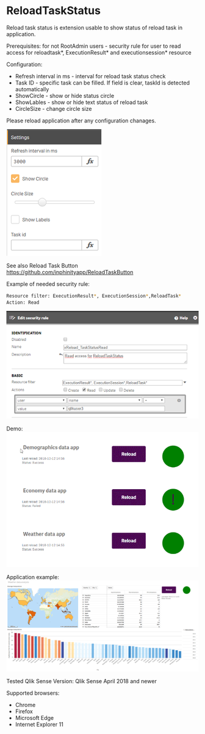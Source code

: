 # ReloadTaskStatus

Reload task status is extension usable to show status of reload task in application.

Prerequisites: 
for not RootAdmin users - security rule for user to read access for reloadtask*, ExecutionResult* and executionsession* resource


Configuration: 
 - Refresh interval in ms - interval for reload task status check 
 - Task ID - specific task can be filled. If field is clear, taskId is detected automatically
 - ShowCircle - show or hide status circle
 - ShowLables - show or hide text status of  reload task
 - CircleSize - change circle size
 
Please reload application after any configuration chanages.

![alt text](https://github.com/inphinityapp/ReloadTaskStatus/blob/master/images/settings.png)



See also Reload Task Button https://github.com/inphinityapp/ReloadTaskButton

Example of needed security rule:

```sh
Resource filter: ExecutionResult*, ExecutionSession*,ReloadTask*
Action: Read
```
![alt text](https://github.com/inphinityapp/ReloadTaskStatus/blob/master/images/RTS_rule.png)

Demo:
![alt text](https://github.com/inphinityapp/ReloadTaskStatus/blob/master/images/Reload_Task.gif)

Application example:
![alt text](https://github.com/inphinityapp/ReloadTaskStatus/blob/master/images/screenshot.png)

Tested Qlik Sense Version: Qlik Sense April 2018 and newer

Supported browsers: 
   - Chrome 
   - Firefox 
   - Microsoft Edge
   - Internet Explorer 11
    
